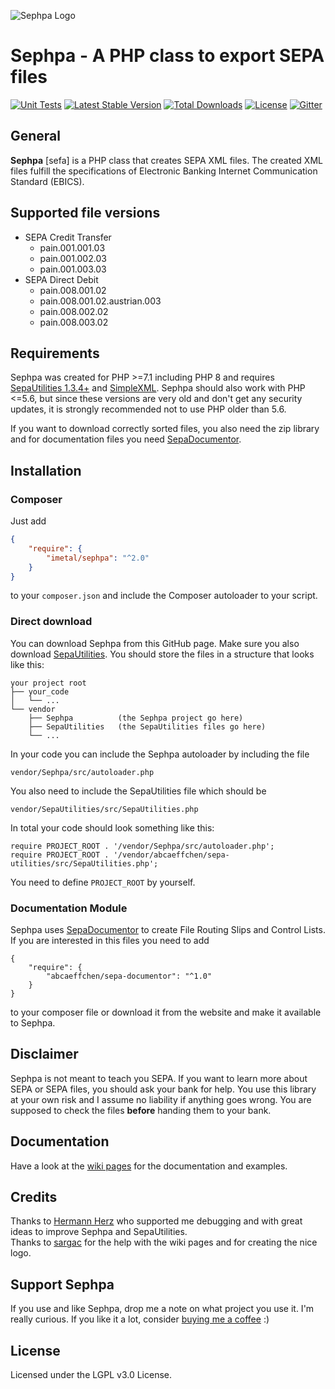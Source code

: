 ![Sephpa Logo](https://user-images.githubusercontent.com/20192194/81567624-d838be00-939c-11ea-91e2-ee5178840da6.png)

Sephpa - A PHP class to export SEPA files
===============

[![Unit Tests](https://github.com/AbcAeffchen/Sephpa/actions/workflows/php.yml/badge.svg)](https://github.com/AbcAeffchen/Sephpa/actions/workflows/php.yml)
[![Latest Stable Version](https://poser.pugx.org/abcaeffchen/sephpa/v/stable.svg)](https://packagist.org/packages/abcaeffchen/sephpa) 
[![Total Downloads](https://poser.pugx.org/abcaeffchen/sephpa/downloads.svg)](https://packagist.org/packages/abcaeffchen/sephpa) 
[![License](https://poser.pugx.org/abcaeffchen/sephpa/license.svg)](https://packagist.org/packages/abcaeffchen/sephpa)
[![Gitter](https://badges.gitter.im/Join%20Chat.svg)](https://gitter.im/AbcAeffchen/Sephpa?utm_source=badge&utm_medium=badge&utm_campaign=pr-badge)

## General
**Sephpa** [sefa] is a PHP class that creates SEPA XML files. The created XML files fulfill
the specifications of Electronic Banking Internet Communication Standard (EBICS).

## Supported file versions
- SEPA Credit Transfer
    - pain.001.001.03
    - pain.001.002.03
    - pain.001.003.03
- SEPA Direct Debit
    - pain.008.001.02
    - pain.008.001.02.austrian.003
    - pain.008.002.02
    - pain.008.003.02

## Requirements
Sephpa was created for PHP >=7.1 including PHP 8 and requires [SepaUtilities 1.3.4+](https://github.com/AbcAeffchen/SepaUtilities) and [SimpleXML](http://php.net/manual/en/book.simplexml.php).
Sephpa should also work with PHP <=5.6, but since these versions are very old and don't get
any security updates, it is strongly recommended not to use PHP older than 5.6.

If you want to download correctly sorted files, you also need the zip library and for documentation
files you need [SepaDocumentor](https://github.com/AbcAeffchen/SepaDocumentor).

## Installation

### Composer
Just add

```json
{
    "require": {
        "imetal/sephpa": "^2.0"
    }
}
```

to your `composer.json` and include the Composer autoloader to your script.

### Direct download
You can download Sephpa from this GitHub page. Make sure you also download [SepaUtilities](https://github.com/AbcAeffchen/SepaUtilities).
You should store the files in a structure that looks like this:
```
your project root
├── your_code
│   └── ...
└── vendor
    ├── Sephpa          (the Sephpa project go here)
    ├── SepaUtilities   (the SepaUtilities files go here)
    └── ...
```

In your code you can include the Sephpa autoloader by including the file
```
vendor/Sephpa/src/autoloader.php
```
You also need to include the SepaUtilities file which should be
```
vendor/SepaUtilities/src/SepaUtilities.php
```

In total your code should look something like this:
```
require PROJECT_ROOT . '/vendor/Sephpa/src/autoloader.php';
require PROJECT_ROOT . '/vendor/abcaeffchen/sepa-utilities/src/SepaUtilities.php';
```
You need to define `PROJECT_ROOT` by yourself.

### Documentation Module
Sephpa uses [SepaDocumentor](https://github.com/AbcAeffchen/SepaDocumentor) to create File
Routing Slips and Control Lists. If you are interested in this files you need to add

```
{
    "require": {
        "abcaeffchen/sepa-documentor": "^1.0"
    }
}
```

to your composer file or download it from the website and make it available to Sephpa.

## Disclaimer
Sephpa is not meant to teach you SEPA. If you want to learn more about SEPA or SEPA files,
you should ask your bank for help. You use this library at your own risk and I assume no liability
if anything goes wrong. You are supposed to check the files **before** handing them to your bank.

## Documentation

Have a look at the [wiki pages](https://github.com/AbcAeffchen/Sephpa/wiki) for the 
documentation and examples.

## Credits
Thanks to [Hermann Herz](https://github.com/Heart1010) who supported me debugging and with great 
ideas to improve Sephpa and SepaUtilities.  
Thanks to [sargac](https://github.com/sargac) for the help with the wiki pages and for creating 
the nice logo.

## Support Sephpa
If you use and like Sephpa, drop me a note on what project you use it. I'm really curious. 
If you like it a lot, consider [buying me a coffee](https://www.buymeacoffee.com/schickedanz) :)

## License
Licensed under the LGPL v3.0 License.
